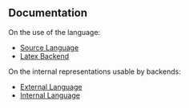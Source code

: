 ## Documentation

On the use of the language:

* [Source Language](Language.md)
* [Latex Backend](Latex.md)

On the internal representations usable by backends:

* [External Language](EL.md)
* [Internal Language](IL.md)
